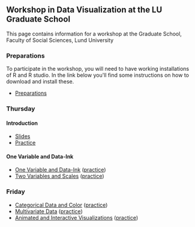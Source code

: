 ## Workshop in Data Visualization at the LU Graduate School

This page contains information for a workshop at the
Graduate School, Faculty of Social Sciences, Lund University

### Preparations

To participate in the workshop, you will need to have working installations
of R and R studio. In the link below you'll find some instructions on
how to download and install these.

- [Preparations](preparations)

### Thursday

#### Introduction

- [Slides](slides/intro)
- [Practice](practice/intro)

#### One Variable and Data-Ink

- [One Variable and Data-Ink](slides/one-variable-and-data-ink) ([practice](practice/one-variable))
- [Two Variables and Scales](slides/two-variables-and-scales) ([practice](practice/two-variables-and-scales))

### Friday

- [Categorical Data and Color](slides/categorical-data-and-color) ([practice](practice/categorical-data-and-color))
- [Multivariate Data](slides/multivariate-data) ([practice](practice/multivariate-data))
- [Animated and Interactive Visualizations](slides/animated-and-interactive-visualizations) ([practice](practice/animated-and-interactive-visualizations))

